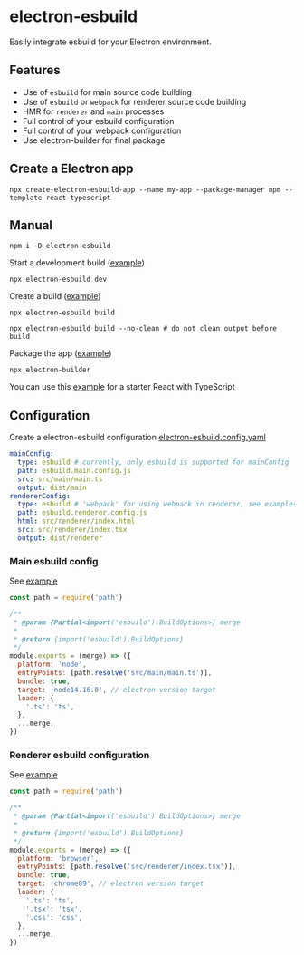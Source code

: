 # electron-esbuild

Easily integrate esbuild for your Electron environment.

## Features

- Use of `esbuild` for main source code building
- Use of `esbuild` or `webpack` for renderer source code building
- HMR for `renderer` and `main` processes
- Full control of your esbuild configuration
- Full control of your webpack configuration
- Use electron-builder for final package

## Create a Electron app

```shell
npx create-electron-esbuild-app --name my-app --package-manager npm --template react-typescript
```

## Manual

```shell
npm i -D electron-esbuild
```

Start a development build ([example](examples/react-typescript))

```shell
npx electron-esbuild dev
```

Create a build ([example](examples/react-typescript))

```shell
npx electron-esbuild build
```

```shell
npx electron-esbuild build --no-clean # do not clean output before build
```

Package the app ([example](examples/react-typescript))

```shell
npx electron-builder
```

You can use this [example](examples/react-typescript) for a starter React with TypeScript

## Configuration

Create a electron-esbuild configuration [electron-esbuild.config.yaml](examples/react-typescript/electron-esbuild.config.yaml)

```yaml
mainConfig:
  type: esbuild # currently, only esbuild is supported for mainConfig
  path: esbuild.main.config.js
  src: src/main/main.ts
  output: dist/main
rendererConfig:
  type: esbuild # 'webpack' for using webpack in renderer, see examples/react-typescript-webpack
  path: esbuild.renderer.config.js
  html: src/renderer/index.html
  src: src/renderer/index.tsx
  output: dist/renderer
```

### Main esbuild config

See [example](examples/react-typescript/esbuild.main.config.js)

```js
const path = require('path')

/**
 * @param {Partial<import('esbuild').BuildOptions>} merge
 *
 * @return {import('esbuild').BuildOptions}
 */
module.exports = (merge) => ({
  platform: 'node',
  entryPoints: [path.resolve('src/main/main.ts')],
  bundle: true,
  target: 'node14.16.0', // electron version target
  loader: {
    '.ts': 'ts',
  },
  ...merge,
})
```

### Renderer esbuild configuration

See [example](examples/react-typescript/esbuild.renderer.config.js)

```js
const path = require('path')

/**
 * @param {Partial<import('esbuild').BuildOptions>} merge
 *
 * @return {import('esbuild').BuildOptions}
 */
module.exports = (merge) => ({
  platform: 'browser',
  entryPoints: [path.resolve('src/renderer/index.tsx')],
  bundle: true,
  target: 'chrome89', // electron version target
  loader: {
    '.ts': 'ts',
    '.tsx': 'tsx',
    '.css': 'css',
  },
  ...merge,
})
```
